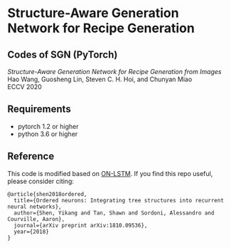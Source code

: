 # Structure-Aware Generation Network for Recipe Generation
## Codes of SGN (PyTorch)
*Structure-Aware Generation Network for Recipe Generation from Images*  
Hao Wang, Guosheng Lin, Steven C. H. Hoi, and Chunyan Miao  
ECCV 2020  

## Requirements
* pytorch 1.2 or higher
* python 3.6 or higher

## Reference
This code is modified based on [ON-LSTM](https://github.com/yikangshen/Ordered-Neurons). If you find this repo useful, please consider citing:
```
@article{shen2018ordered,
  title={Ordered neurons: Integrating tree structures into recurrent neural networks},
  author={Shen, Yikang and Tan, Shawn and Sordoni, Alessandro and Courville, Aaron},
  journal={arXiv preprint arXiv:1810.09536},
  year={2018}
}
```

